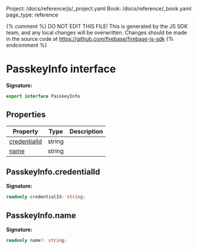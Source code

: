 Project: /docs/reference/js/_project.yaml
Book: /docs/reference/_book.yaml
page_type: reference

{% comment %}
DO NOT EDIT THIS FILE!
This is generated by the JS SDK team, and any local changes will be
overwritten. Changes should be made in the source code at
https://github.com/firebase/firebase-js-sdk
{% endcomment %}

# PasskeyInfo interface
<b>Signature:</b>

```typescript
export interface PasskeyInfo 
```

## Properties

|  Property | Type | Description |
|  --- | --- | --- |
|  [credentialId](./auth.passkeyinfo.md#passkeyinfocredentialid) | string |  |
|  [name](./auth.passkeyinfo.md#passkeyinfoname) | string |  |

## PasskeyInfo.credentialId

<b>Signature:</b>

```typescript
readonly credentialId: string;
```

## PasskeyInfo.name

<b>Signature:</b>

```typescript
readonly name?: string;
```
